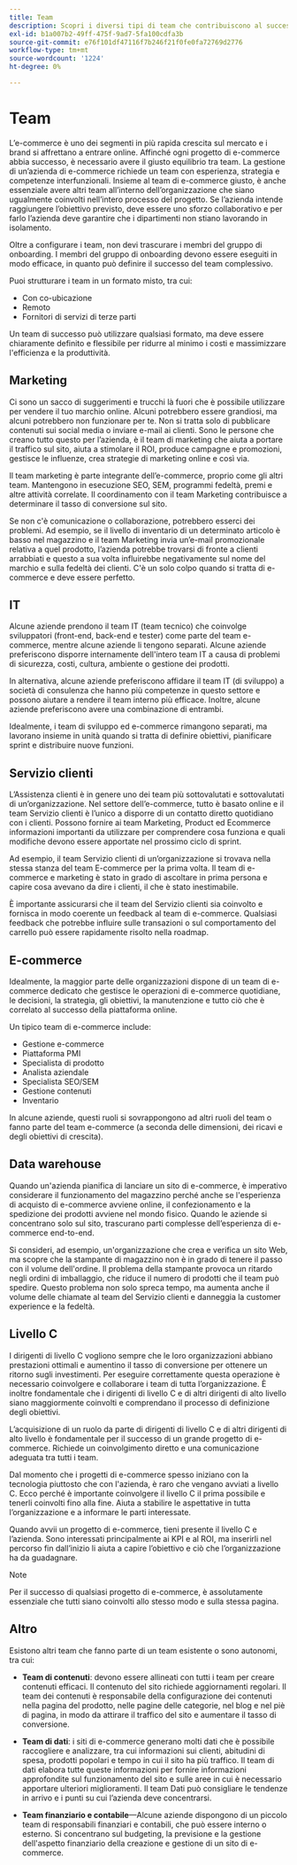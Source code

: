 ```yaml
---
title: Team
description: Scopri i diversi tipi di team che contribuiscono al successo dei progetti di e-commerce.
exl-id: b1a007b2-49ff-475f-9ad7-5fa100cdfa3b
source-git-commit: e76f101df47116f7b246f21f0fe0fa72769d2776
workflow-type: tm+mt
source-wordcount: '1224'
ht-degree: 0%

---
```


# Team

L’e-commerce è uno dei segmenti in più rapida crescita sul mercato e i brand si affrettano a entrare online. Affinché ogni progetto di e-commerce abbia successo, è necessario avere il giusto equilibrio tra team. La gestione di un’azienda di e-commerce richiede un team con esperienza, strategia e competenze interfunzionali. Insieme al team di e-commerce giusto, è anche essenziale avere altri team all’interno dell’organizzazione che siano ugualmente coinvolti nell’intero processo del progetto. Se l’azienda intende raggiungere l’obiettivo previsto, deve essere uno sforzo collaborativo e per farlo l’azienda deve garantire che i dipartimenti non stiano lavorando in isolamento.

Oltre a configurare i team, non devi trascurare i membri del gruppo di onboarding. I membri del gruppo di onboarding devono essere eseguiti in modo efficace, in quanto può definire il successo del team complessivo.

Puoi strutturare i team in un formato misto, tra cui:

- Con co-ubicazione
- Remoto
- Fornitori di servizi di terze parti

Un team di successo può utilizzare qualsiasi formato, ma deve essere chiaramente definito e flessibile per ridurre al minimo i costi e massimizzare l&#39;efficienza e la produttività.

## Marketing

Ci sono un sacco di suggerimenti e trucchi là fuori che è possibile utilizzare per vendere il tuo marchio online. Alcuni potrebbero essere grandiosi, ma alcuni potrebbero non funzionare per te. Non si tratta solo di pubblicare contenuti sui social media o inviare e-mail ai clienti. Sono le persone che creano tutto questo per l’azienda, è il team di marketing che aiuta a portare il traffico sul sito, aiuta a stimolare il ROI, produce campagne e promozioni, gestisce le influenze, crea strategie di marketing online e così via.

Il team marketing è parte integrante dell’e-commerce, proprio come gli altri team. Mantengono in esecuzione SEO, SEM, programmi fedeltà, premi e altre attività correlate. Il coordinamento con il team Marketing contribuisce a determinare il tasso di conversione sul sito.

Se non c&#39;è comunicazione o collaborazione, potrebbero esserci dei problemi. Ad esempio, se il livello di inventario di un determinato articolo è basso nel magazzino e il team Marketing invia un’e-mail promozionale relativa a quel prodotto, l’azienda potrebbe trovarsi di fronte a clienti arrabbiati e questo a sua volta influirebbe negativamente sul nome del marchio e sulla fedeltà dei clienti. C&#39;è un solo colpo quando si tratta di e-commerce e deve essere perfetto.

## IT

Alcune aziende prendono il team IT (team tecnico) che coinvolge sviluppatori (front-end, back-end e tester) come parte del team e-commerce, mentre alcune aziende li tengono separati. Alcune aziende preferiscono disporre internamente dell&#39;intero team IT a causa di problemi di sicurezza, costi, cultura, ambiente o gestione dei prodotti.

In alternativa, alcune aziende preferiscono affidare il team IT (di sviluppo) a società di consulenza che hanno più competenze in questo settore e possono aiutare a rendere il team interno più efficace. Inoltre, alcune aziende preferiscono avere una combinazione di entrambi.

Idealmente, i team di sviluppo ed e-commerce rimangono separati, ma lavorano insieme in unità quando si tratta di definire obiettivi, pianificare sprint e distribuire nuove funzioni.

## Servizio clienti

L’Assistenza clienti è in genere uno dei team più sottovalutati e sottovalutati di un’organizzazione. Nel settore dell’e-commerce, tutto è basato online e il team Servizio clienti è l’unico a disporre di un contatto diretto quotidiano con i clienti. Possono fornire ai team Marketing, Product ed Ecommerce informazioni importanti da utilizzare per comprendere cosa funziona e quali modifiche devono essere apportate nel prossimo ciclo di sprint.

Ad esempio, il team Servizio clienti di un’organizzazione si trovava nella stessa stanza del team E-commerce per la prima volta. Il team di e-commerce e marketing è stato in grado di ascoltare in prima persona e capire cosa avevano da dire i clienti, il che è stato inestimabile.

È importante assicurarsi che il team del Servizio clienti sia coinvolto e fornisca in modo coerente un feedback al team di e-commerce. Qualsiasi feedback che potrebbe influire sulle transazioni o sul comportamento del carrello può essere rapidamente risolto nella roadmap.

## E-commerce

Idealmente, la maggior parte delle organizzazioni dispone di un team di e-commerce dedicato che gestisce le operazioni di e-commerce quotidiane, le decisioni, la strategia, gli obiettivi, la manutenzione e tutto ciò che è correlato al successo della piattaforma online.

Un tipico team di e-commerce include:

- Gestione e-commerce
- Piattaforma PMI
- Specialista di prodotto
- Analista aziendale
- Specialista SEO/SEM
- Gestione contenuti
- Inventario

In alcune aziende, questi ruoli si sovrappongono ad altri ruoli del team o fanno parte del team e-commerce (a seconda delle dimensioni, dei ricavi e degli obiettivi di crescita).

## Data warehouse

Quando un&#39;azienda pianifica di lanciare un sito di e-commerce, è imperativo considerare il funzionamento del magazzino perché anche se l&#39;esperienza di acquisto di e-commerce avviene online, il confezionamento e la spedizione dei prodotti avviene nel mondo fisico. Quando le aziende si concentrano solo sul sito, trascurano parti complesse dell’esperienza di e-commerce end-to-end.

Si consideri, ad esempio, un&#39;organizzazione che crea e verifica un sito Web, ma scopre che la stampante di magazzino non è in grado di tenere il passo con il volume dell&#39;ordine. Il problema della stampante provoca un ritardo negli ordini di imballaggio, che riduce il numero di prodotti che il team può spedire. Questo problema non solo spreca tempo, ma aumenta anche il volume delle chiamate al team del Servizio clienti e danneggia la customer experience e la fedeltà.

## Livello C

I dirigenti di livello C vogliono sempre che le loro organizzazioni abbiano prestazioni ottimali e aumentino il tasso di conversione per ottenere un ritorno sugli investimenti. Per eseguire correttamente questa operazione è necessario coinvolgere e collaborare i team di tutta l’organizzazione. È inoltre fondamentale che i dirigenti di livello C e di altri dirigenti di alto livello siano maggiormente coinvolti e comprendano il processo di definizione degli obiettivi.

L’acquisizione di un ruolo da parte di dirigenti di livello C e di altri dirigenti di alto livello è fondamentale per il successo di un grande progetto di e-commerce. Richiede un coinvolgimento diretto e una comunicazione adeguata tra tutti i team.

Dal momento che i progetti di e-commerce spesso iniziano con la tecnologia piuttosto che con l&#39;azienda, è raro che vengano avviati a livello C. Ecco perché è importante coinvolgere il livello C il prima possibile e tenerli coinvolti fino alla fine. Aiuta a stabilire le aspettative in tutta l’organizzazione e a informare le parti interessate.

Quando avvii un progetto di e-commerce, tieni presente il livello C e l’azienda. Sono interessati principalmente ai KPI e al ROI, ma inserirli nel percorso fin dall’inizio li aiuta a capire l’obiettivo e ciò che l’organizzazione ha da guadagnare.

>[!NOTE]
>
>Per il successo di qualsiasi progetto di e-commerce, è assolutamente essenziale che tutti siano coinvolti allo stesso modo e sulla stessa pagina.

## Altro

Esistono altri team che fanno parte di un team esistente o sono autonomi, tra cui:

- **Team di contenuti**: devono essere allineati con tutti i team per creare contenuti efficaci. Il contenuto del sito richiede aggiornamenti regolari. Il team dei contenuti è responsabile della configurazione dei contenuti nella pagina del prodotto, nelle pagine delle categorie, nel blog e nel piè di pagina, in modo da attirare il traffico del sito e aumentare il tasso di conversione.

- **Team di dati**: i siti di e-commerce generano molti dati che è possibile raccogliere e analizzare, tra cui informazioni sui clienti, abitudini di spesa, prodotti popolari e tempo in cui il sito ha più traffico. Il team di dati elabora tutte queste informazioni per fornire informazioni approfondite sul funzionamento del sito e sulle aree in cui è necessario apportare ulteriori miglioramenti. Il team Dati può consigliare le tendenze in arrivo e i punti su cui l’azienda deve concentrarsi.

- **Team finanziario e contabile**—Alcune aziende dispongono di un piccolo team di responsabili finanziari e contabili, che può essere interno o esterno. Si concentrano sul budgeting, la previsione e la gestione dell&#39;aspetto finanziario della creazione e gestione di un sito di e-commerce.
